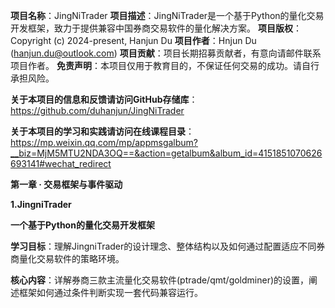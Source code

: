 **项目名称**：JingNiTrader
**项目描述**：JingNiTrader是一个基于Python的量化交易开发框架，致力于提供兼容中国券商交易软件的量化解决方案。
**项目版权**：Copyright (c) 2024-present, Hanjun Du
**项目作者**：Hnjun Du (hanjun.du@outlook.com)
**项目贡献**：项目长期招募贡献者，有意向请邮件联系项目作者。
**免责声明**：本项目仅用于教育目的，不保证任何交易的成功。请自行承担风险。

**关于本项目的信息和反馈请访问GitHub存储库**：https://github.com/duhanjun/JingNiTrader

**关于本项目的学习和实践请访问在线课程目录**：https://mp.weixin.qq.com/mp/appmsgalbum?__biz=MjM5MTU2NDA3OQ==&action=getalbum&album_id=4151851070626693141#wechat_redirect

**第一章 · 交易框架与事件驱动**

**1.JingniTrader**

**一个基于Python的量化交易开发框架**

**学习目标**：理解JingniTrader的设计理念、整体结构以及如何通过配置适应不同券商量化交易软件的策略环境。

**核心内容**：详解券商三款主流量化交易软件(ptrade/qmt/goldminer)的设置，阐述框架如何通过条件判断实现一套代码兼容运行。
